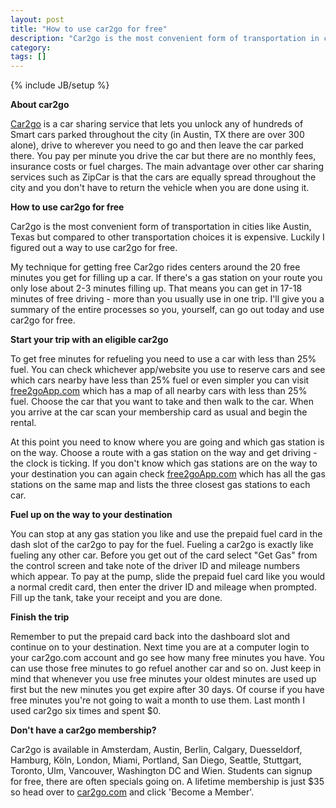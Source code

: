 ```yaml
---                                                                                                            
layout: post
title: "How to use car2go for free"
description: "Car2go is the most convenient form of transportation in cities like Austin, Texas but compared to other transportation choices it is expensive. Luckily I figured out a way to use car2go for free."
category:
tags: []
---
```

{% include JB/setup %}

**About car2go**

[Car2go](car2go.com) is a car sharing service that lets you unlock any of hundreds of Smart cars parked throughout the city (in Austin, TX there are over 300 alone), drive to wherever you need to go and then leave the car parked there. You pay per minute you drive the car but there are no monthly fees, insurance costs or fuel charges. The main advantage over other car sharing services such as ZipCar is that the cars are equally spread throughout the city and you don't have to return the vehicle when you are done using it.

**How to use car2go for free**

Car2go is the most convenient form of transportation in cities like Austin, Texas but compared to other transportation choices it is expensive. Luckily I figured out a way to use car2go for free.

My technique for getting free Car2go rides centers around the 20 free minutes you get for filling up a car. If there's a gas station on your route you only lose about 2-3 minutes filling up. That means you can get in 17-18 minutes of free driving - more than you usually use in one trip. I'll give you a summary of the entire processes so you, yourself, can go out today and use car2go for free.

**Start your trip with an eligible car2go**

To get free minutes for refueling you need to use a car with less than 25% fuel. You can check whichever app/website you use to reserve cars and see which cars nearby have less than 25% fuel or even simpler you can visit [free2goApp.com](http://free2goapp.com) which has a map of all nearby cars with less than 25% fuel. Choose the car that you want to take and then walk to the car. When you arrive at the car scan your membership card as usual and begin the rental. 

At this point you need to know where you are going and which gas station is on the way. Choose a route with a gas station on the way and get driving - the clock is ticking. If you don't know which gas stations are on the way to your destination you can again check [free2goApp.com](http://free2goapp.com) which has all the gas stations on the same map and lists the three closest gas stations to each car.

**Fuel up on the way to your destination**

You can stop at any gas station you like and use the prepaid fuel card in the dash slot of the car2go to pay for the fuel. Fueling a car2go is exactly like fueling any other car. Before you get out of the card select "Get Gas" from the control screen and take note of the driver ID and mileage numbers which appear. To pay at the pump, slide the prepaid fuel card like you would a normal credit card, then enter the driver ID and mileage when prompted. Fill up the tank, take your receipt and you are done.

**Finish the trip**

Remember to put the prepaid card back into the dashboard slot and continue on to your destination. Next time you are at a computer login to your car2go.com account and go see how many free minutes you have. You can use those free minutes to go refuel another car and so on. Just keep in mind that whenever you use free minutes your oldest minutes are used up first but the new minutes you get expire after 30 days. Of course if you have free minutes you're not going to wait a month to use them. Last month I used car2go six times and spent $0.

**Don't have a car2go membership?**

Car2go is available in Amsterdam, Austin, Berlin, Calgary, Duesseldorf, Hamburg, Köln, London, Miami, Portland, San Diego, Seattle, Stuttgart, Toronto, Ulm, Vancouver, Washington DC and Wien. Students can signup for free, there are often specials going on. A lifetime membership is just $35 so head over to [car2go.com](https://www.car2go.com) and click 'Become a Member'. 

